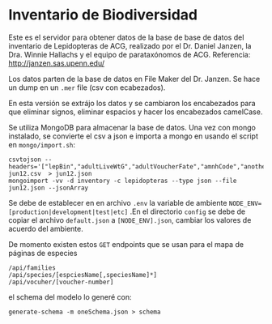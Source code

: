 # Inventario de Biodiversidad

Este es el servidor para obtener datos de la base de base de datos del inventario de Lepidopteras de ACG, realizado por el Dr. Daniel Janzen, la Dra. Winnie Hallachs y el equipo de parataxónomos de ACG. 
Referencia: http://janzen.sas.upenn.edu/ 

Los datos parten de la base de datos en File Maker del Dr. Janzen. Se hace un dump en un `.mer` file (csv con ecabezados).    

En esta versión se extrájo los datos y se cambiaron los encabezados para que eliminar signos, eliminar espacios y hacer los encabezados camelCase.  

Se utiliza MongoDB para almacenar la base de datos. Una vez con mongo instalado, se convierte el csv a json e importa a mongo en usando el script en `mongo/import.sh`: 
```
csvtojson --headers='["lepBin","adultLiveWtG","adultVoucherFate","amnhCode","anotherPara","barcodeLength","barcodeWithN","blank1","class","collectedGroup","collectedGroupTrait","collectionDate","collector","continent","country","dateDnaSample","dateStamp","detHerb","detHost","detHyperpara","detPara","dhjPlantColl","dhjParVoucher","dnaSampleTo","dump","east","elevation","entry","forewingLengthMm","foundAs","fpdes","gelatinCapsuleToWhom","herbEcloDate","herbPrepDate","herbPupDate","herbivoreComment","herbivoreFamily","herbivoreGenBankAcc","herbivoreGenusName","herbivoreSex","herbivoreSpecies","herbivoreSubfamily","herbivoreTribe","hostFamily","hostSpecies","hyperBin","hyperDhjParVoucher","hyperparasiteFamily","hyperparasiteSpecies","hyperparasiteSubfamily","idenBasisHerb","idenBasisHost","idenBasisPara","immatureParts","kingdom","latitude","locality","longitude","mostRecentDateNjTreeIdentified","multiple","north","numberWithinYear","order","otherVoucherNumber","paraBin","parasiteFamily","parasiteGenusName","parasiteOrder","parasiteSpecies","parasiteSubfamily","parasiteTribe","photo","phylum","plantNickname","primaryEcosystem","province","pupalLiveWtG","rearingOutcome","scannedPhoto","search","secondaryEcosystem","sector","specimenDepositedAt","stage","standardUnit","subtribe","timeStamp","type","voucher","whenEnter","whoEnterData","year"]' jun12.csv  > jun12.json
mongoimport -vv -d inventory -c lepidopteras --type json --file jun12.json --jsonArray 
```

Se debe de establecer en en archivo `.env` la variable de ambiente `NODE_ENV=[production|development|test|etc]` .En el directorio `config` se debe de copiar el archivo `default.json` a `[NODE_ENV].json`, cambiar los valores de acuerdo del ambiente.   

De momento existen estos `GET` endpoints que se usan para el mapa de páginas de especies 

```
/api/families      
/api/species/[espciesName[,speciesName]*]     
/api/vocuher/[voucher-number]
```


el schema del modelo lo generé con: 

`generate-schema -m oneSchema.json > schema`
